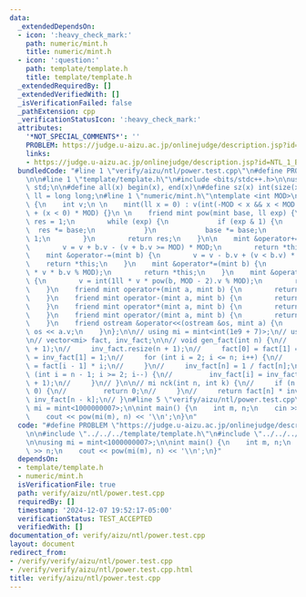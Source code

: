 ```yaml
---
data:
  _extendedDependsOn:
  - icon: ':heavy_check_mark:'
    path: numeric/mint.h
    title: numeric/mint.h
  - icon: ':question:'
    path: template/template.h
    title: template/template.h
  _extendedRequiredBy: []
  _extendedVerifiedWith: []
  _isVerificationFailed: false
  _pathExtension: cpp
  _verificationStatusIcon: ':heavy_check_mark:'
  attributes:
    '*NOT_SPECIAL_COMMENTS*': ''
    PROBLEM: https://judge.u-aizu.ac.jp/onlinejudge/description.jsp?id=NTL_1_B
    links:
    - https://judge.u-aizu.ac.jp/onlinejudge/description.jsp?id=NTL_1_B
  bundledCode: "#line 1 \"verify/aizu/ntl/power.test.cpp\"\n#define PROBLEM \"https://judge.u-aizu.ac.jp/onlinejudge/description.jsp?id=NTL_1_B\"\
    \n\n#line 1 \"template/template.h\"\n#include <bits/stdc++.h>\n\nusing namespace\
    \ std;\n\n#define all(x) begin(x), end(x)\n#define sz(x) int(size(x))\n\nusing\
    \ ll = long long;\n#line 1 \"numeric/mint.h\"\ntemplate <int MOD>\nstruct mint\
    \ {\n    int v;\n \n    mint(ll x = 0) : v(int(-MOD < x && x < MOD ? x : x % MOD)\
    \ + (x < 0) * MOD) {}\n \n    friend mint pow(mint base, ll exp) {\n        mint\
    \ res = 1;\n        while (exp) {\n            if (exp & 1) {\n              \
    \  res *= base;\n            }\n            base *= base;\n            exp >>=\
    \ 1;\n        }\n        return res;\n    }\n\n    mint &operator+=(mint b) {\n\
    \        v = v + b.v - (v + b.v >= MOD) * MOD;\n        return *this;\n    }\n\
    \    mint &operator-=(mint b) {\n        v = v - b.v + (v < b.v) * MOD;\n    \
    \    return *this;\n    }\n    mint &operator*=(mint b) {\n        v = int(1ll\
    \ * v * b.v % MOD);\n        return *this;\n    }\n    mint &operator/=(mint b)\
    \ {\n        v = int(1ll * v * pow(b, MOD - 2).v % MOD);\n        return *this;\n\
    \    }\n    friend mint operator+(mint a, mint b) {\n        return a += b;\n\
    \    }\n    friend mint operator-(mint a, mint b) {\n        return a -= b;\n\
    \    }\n    friend mint operator*(mint a, mint b) {\n        return a *= b;\n\
    \    }\n    friend mint operator/(mint a, mint b) {\n        return a /= b;\n\
    \    }\n    friend ostream &operator<<(ostream &os, mint a) {\n        return\
    \ os << a.v;\n    }\n};\n\n// using mi = mint<int(1e9 + 7)>;\n// using mi = mint<998244353>;\n\
    \n// vector<mi> fact, inv_fact;\n\n// void gen_fact(int n) {\n//     fact.resize(n\
    \ + 1);\n//     inv_fact.resize(n + 1);\n//     fact[0] = fact[1] = inv_fact[0]\
    \ = inv_fact[1] = 1;\n//     for (int i = 2; i <= n; i++) {\n//         fact[i]\
    \ = fact[i - 1] * i;\n//     }\n//     inv_fact[n] = 1 / fact[n];\n//     for\
    \ (int i = n - 1; i >= 2; i--) {\n//         inv_fact[i] = inv_fact[i + 1] * (i\
    \ + 1);\n//     }\n// }\n\n// mi nck(int n, int k) {\n//     if (n < k || k <\
    \ 0) {\n//         return 0;\n//     }\n//     return fact[n] * inv_fact[k] *\
    \ inv_fact[n - k];\n// }\n#line 5 \"verify/aizu/ntl/power.test.cpp\"\n\nusing\
    \ mi = mint<1000000007>;\n\nint main() {\n    int m, n;\n    cin >> m >> n;\n\
    \    cout << pow(mi(m), n) << '\\n';\n}\n"
  code: "#define PROBLEM \"https://judge.u-aizu.ac.jp/onlinejudge/description.jsp?id=NTL_1_B\"\
    \n\n#include \"../../../template/template.h\"\n#include \"../../../numeric/mint.h\"\
    \n\nusing mi = mint<1000000007>;\n\nint main() {\n    int m, n;\n    cin >> m\
    \ >> n;\n    cout << pow(mi(m), n) << '\\n';\n}"
  dependsOn:
  - template/template.h
  - numeric/mint.h
  isVerificationFile: true
  path: verify/aizu/ntl/power.test.cpp
  requiredBy: []
  timestamp: '2024-12-07 19:52:17-05:00'
  verificationStatus: TEST_ACCEPTED
  verifiedWith: []
documentation_of: verify/aizu/ntl/power.test.cpp
layout: document
redirect_from:
- /verify/verify/aizu/ntl/power.test.cpp
- /verify/verify/aizu/ntl/power.test.cpp.html
title: verify/aizu/ntl/power.test.cpp
---
```

